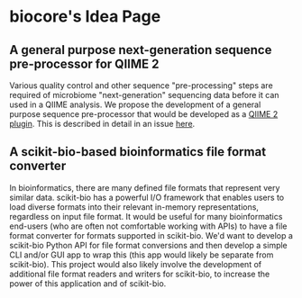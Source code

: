 # biocore's Idea Page

## A general purpose next-generation sequence pre-processor for QIIME 2

Various quality control and other sequence "pre-processing" steps are required of microbiome "next-generation" sequencing data before it can used in a QIIME analysis. We propose the development of a general purpose sequence pre-processor that would be developed as a [QIIME 2 plugin](https://github.com/biocore/qiime2). This is described in detail in an issue [here](https://github.com/biocore/qiime/issues/1954).

## A scikit-bio-based bioinformatics file format converter

In bioinformatics, there are many defined file formats that represent very similar data. scikit-bio has a powerful I/O framework that enables users to load diverse formats into their relevant in-memory representations, regardless on input file format. It would be useful for many bioinformatics end-users (who are often not comfortable working with APIs) to have a file format converter for formats supported in scikit-bio. We'd want to develop a scikit-bio Python API for file format conversions and then develop a simple CLI and/or GUI app to wrap this (this app would likely be separate from scikit-bio). This project would also likely involve the development of additional file format readers and writers for scikit-bio, to increase the power of this application and of scikit-bio.
